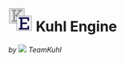 # <img src="https://raw.githubusercontent.com/TeamKuhl/KuhlEngine/master/KuhlEngineLogo.png" width="48"> Kuhl Engine



*by ![](https://avatars1.githubusercontent.com/u/8555078?v=3&s=18) TeamKuhl*
